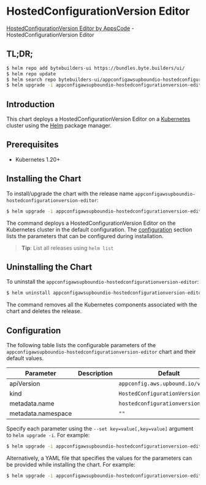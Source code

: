 # HostedConfigurationVersion Editor

[HostedConfigurationVersion Editor by AppsCode](https://byte.builders) - HostedConfigurationVersion Editor

## TL;DR;

```bash
$ helm repo add bytebuilders-ui https://bundles.byte.builders/ui/
$ helm repo update
$ helm search repo bytebuilders-ui/appconfigawsupboundio-hostedconfigurationversion-editor --version=v0.4.18
$ helm upgrade -i appconfigawsupboundio-hostedconfigurationversion-editor bytebuilders-ui/appconfigawsupboundio-hostedconfigurationversion-editor -n default --create-namespace --version=v0.4.18
```

## Introduction

This chart deploys a HostedConfigurationVersion Editor on a [Kubernetes](http://kubernetes.io) cluster using the [Helm](https://helm.sh) package manager.

## Prerequisites

- Kubernetes 1.20+

## Installing the Chart

To install/upgrade the chart with the release name `appconfigawsupboundio-hostedconfigurationversion-editor`:

```bash
$ helm upgrade -i appconfigawsupboundio-hostedconfigurationversion-editor bytebuilders-ui/appconfigawsupboundio-hostedconfigurationversion-editor -n default --create-namespace --version=v0.4.18
```

The command deploys a HostedConfigurationVersion Editor on the Kubernetes cluster in the default configuration. The [configuration](#configuration) section lists the parameters that can be configured during installation.

> **Tip**: List all releases using `helm list`

## Uninstalling the Chart

To uninstall the `appconfigawsupboundio-hostedconfigurationversion-editor`:

```bash
$ helm uninstall appconfigawsupboundio-hostedconfigurationversion-editor -n default
```

The command removes all the Kubernetes components associated with the chart and deletes the release.

## Configuration

The following table lists the configurable parameters of the `appconfigawsupboundio-hostedconfigurationversion-editor` chart and their default values.

|     Parameter      | Description |                    Default                    |
|--------------------|-------------|-----------------------------------------------|
| apiVersion         |             | <code>appconfig.aws.upbound.io/v1beta1</code> |
| kind               |             | <code>HostedConfigurationVersion</code>       |
| metadata.name      |             | <code>hostedconfigurationversion</code>       |
| metadata.namespace |             | <code>""</code>                               |


Specify each parameter using the `--set key=value[,key=value]` argument to `helm upgrade -i`. For example:

```bash
$ helm upgrade -i appconfigawsupboundio-hostedconfigurationversion-editor bytebuilders-ui/appconfigawsupboundio-hostedconfigurationversion-editor -n default --create-namespace --version=v0.4.18 --set apiVersion=appconfig.aws.upbound.io/v1beta1
```

Alternatively, a YAML file that specifies the values for the parameters can be provided while
installing the chart. For example:

```bash
$ helm upgrade -i appconfigawsupboundio-hostedconfigurationversion-editor bytebuilders-ui/appconfigawsupboundio-hostedconfigurationversion-editor -n default --create-namespace --version=v0.4.18 --values values.yaml
```
